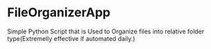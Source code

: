 # FileOrganizerApp
Simple Python Script that is Used to Organize files into relative folder type(Extremelly effective if automated daily.)
